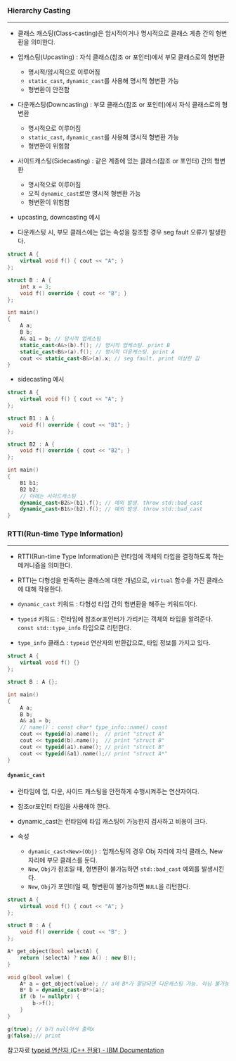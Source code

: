 
### Hierarchy Casting
---

- 클래스 캐스팅(Class-casting)은 암시적이거나 명시적으로 클래스 계층 간의 형변환을 의미한다.

- 업캐스팅(Upcasting) : 자식 클래스(참조 or 포인터)에서 부모 클래스로의 형변환
	- 명시적/암시적으로 이루어짐
	- `static_cast`, `dynamic_cast`를 사용해 명시적 형변환 가능
	- 형변환이 안전함

- 다운캐스팅(Downcasting) : 부모 클래스(참조 or 포인터)에서 자식 클래스로의 형변환
	- 명시적으로 이루어짐
	- `static_cast`, `dynamic_cast`를 사용해 명시적 형변환 가능
	- 형변환이 위험함

- 사이드캐스팅(Sidecasting) : 같은 계층에 있는 클래스(참조 or 포인터) 간의 형변환
	- 명시적으로 이루어짐
	- 오직 `dynamic_cast`로만 명시적 형변환 가능
	- 형변환이 위험함

- upcasting, downcasting 예시
- 다운캐스팅 시, 부모 클래스에는 없는 속성을 참조할 경우 seg fault 오류가 발생한다.
```cpp
struct A {
	virtual void f() { cout << "A"; }
};

struct B : A { 
	int x = 3;
	void f() override { cout << "B"; }
};

int main() 
{
	A a;
	B b;
	A& a1 = b; // 암시적 업케스팅
	static_cast<A&>(b).f(); // 명시적 업케스팅. print B
	static_cast<B&>(a).f(); // 명시적 다운케스팅. print A
	cout << static_cast<B&>(a).x; // seg fault. print 이상한 값
}
```

- sidecasting 예시
```cpp
struct A {
	virtual void f() { cout << "A"; }
};

struct B1 : A { 
	void f() override { cout << "B1"; }
};

struct B2 : A {
	void f() override { cout << "B2"; }
};

int main() 
{
	B1 b1;
	B2 b2;
	// 아래는 사이드캐스팅
	dynamic_cast<B2&>(b1).f(); // 예외 발생. throw std::bad_cast
	dynamic_cast<B1&>(b2).f(); // 예외 발생. throw std::bad_cast
}
```

### RTTI(Run-time Type Information)
---

- RTTI(Run-time Type Information)은 런타임에 객체의 타입을 결정하도록 하는 메커니즘을 의미한다.
- RTTI는 다형성을 만족하는 클래스에 대한 개념으로, `virtual` 함수를 가진 클래스에 대해 작용한다.

- `dynamic_cast` 키워드 : 다형성 타입 간의 형변환을 해주는 키워드이다. 
- `typeid` 키워드 : 런타임에 참조or포인터가 가리키는 객체의 타입을 알려준다. `const std::type_info` 타입으로 리턴한다.
- `type_info` 클래스 : `typeid` 연산자의 반환값으로, 타입 정보를 가지고 있다.

```cpp
struct A {
	virtual void f() {}
};

struct B : A {};

int main() 
{
	A a;
	B b;
	A& a1 = b;
	// name() : const char* type_info::name() const
	cout << typeid(a).name();  // print "struct A"
	cout << typeid(b).name();  // print "struct B"
	cout << typeid(a1).name(); // print "struct B"
	cout << typeid(&a1).name();// print "struct A*"
}
```

#### `dynamic_cast`

- 런타임에 업, 다운, 사이드 캐스팅을 안전하게 수행시켜주는 연산자이다.
- 참조or포인터 타입을 사용해야 한다.
- dynamic_cast는 런타임에 타입 캐스팅이 가능한지 검사하고 비용이 크다.

- 속성
	- `dynamic_cast<New>(Obj)` : 업캐스팅의 경우 Obj 자리에 자식 클래스, New 자리에 부모 클래스를 둔다.
	- `New`, `Obj`가 참조일 때, 형변환이 불가능하면 `std::bad_cast` 예외를 발생시킨다.
	- `New`, `Obj`가 포인터일 때, 형변환이 불가능하면 `NULL`을 리턴한다.

```cpp
struct A {
	virtual void f() { cout << "A"; }
};

struct B : A {
	void f() override { cout << "B"; }
};

A* get_object(bool selectA) {
	return (selectA) ? new A() : new B();
}

void g(bool value) {
	A* a = get_object(value); // a에 B*가 할당되면 다운캐스팅 가능. 아님 불가능.
	B* b = dynamic_cast<B*>(a);
	if (b != nullptr) {
		b->f();
	}
}

g(true); // b가 null어서 출력x
g(false);// print 
```


참고자료
[typeid 연산자 (C++ 전용) - IBM Documentation](https://www.ibm.com/docs/ko/i/7.5?topic=expressions-typeid-operator-c-only)
